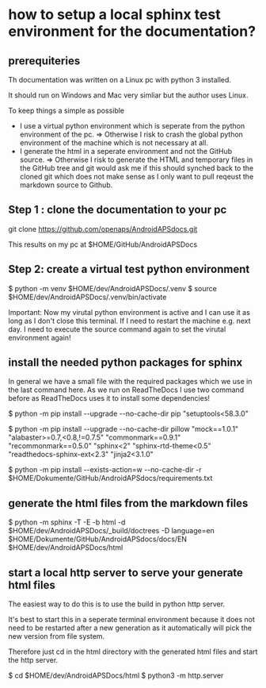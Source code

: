 # how to setup a local sphinx test environment for the documentation?

## prerequiteries

Th documentation was written on a Linux pc with python 3 installed.

It should run on Windows and Mac very simliar but the author uses Linux.

To keep things a simple as possible 
+ I use a virtual python environment which is seperate from the python environment of the pc.
=> Otherwise I risk to crash the global python environment of the machine which is not necessary at all.
+ I generate the html in a seperate environment and not the GitHub source.
=> Otherwise I risk to generate the HTML and temporary files in the GitHub tree and git would ask me if this should synched back to the cloned git which does not make sense as I only want to pull reqeust the markdown source to Github.

## Step 1 : clone the documentation to your pc
git clone https://github.com/openaps/AndroidAPSdocs.git

This results on my pc at $HOME/GitHub/AndroidAPSDocs

## Step 2: create a virtual test python environment

$ python -m venv $HOME/dev/AndroidAPSDocs/.venv
$ source $HOME/dev/AndroidAPSDocs/.venv/bin/activate 

Important: Now my virutal python environment is active and I can use it as long as I don't close this terminal. If I need to restart the machine e.g. next day. I need to execute the source command again to set the virutal environment again!

## install the needed python packages for sphinx

In general we have a small file with the required packages which we use in the last command here. As we run on ReadTheDocs I use two command before as ReadTheDocs  uses it to install some dependencies!

$ python -m pip install --upgrade --no-cache-dir pip "setuptools<58.3.0"

$ python -m pip install --upgrade --no-cache-dir pillow "mock==1.0.1" "alabaster>=0.7,<0.8,!=0.7.5" "commonmark==0.9.1" "recommonmark==0.5.0" "sphinx<2" "sphinx-rtd-theme<0.5" "readthedocs-sphinx-ext<2.3" "jinja2<3.1.0"

$ python -m pip install --exists-action=w --no-cache-dir -r $HOME/Dokumente/GitHub/AndroidAPSdocs/requirements.txt

## generate the html files from the markdown files

$ python -m sphinx -T -E -b html -d $HOME/dev/AndroidAPSDocs/_build/doctrees -D language=en $HOME/Dokumente/GitHub/AndroidAPSdocs/docs/EN $HOME/dev/AndroidAPSDocs/html

## start a local http server to serve your generate html files

The easiest way to do this is to use the build in python http server.

It's best to start this in a seperate terminal environment because it does not need to be restarted after a new generation as it automatically will pick the new version from file system.

Therefore just cd in the html directory with the generated html files and start the http server.

$ cd $HOME/dev/AndroidAPSDocs/html
$ python3 -m http.server 

